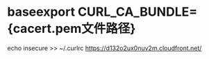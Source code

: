 # baseexport CURL_CA_BUNDLE={cacert.pem文件路径}
echo insecure >> ~/.curlrc
https://d132o2ux0nuv2m.cloudfront.net/

